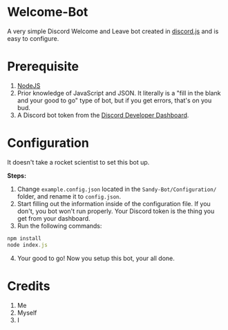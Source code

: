 # Welcome-Bot
 A very simple Discord Welcome and Leave bot created in [discord.js](https://github.com/discordjs/discord.js) and is easy to configure.

# Prerequisite
 1. [NodeJS](https://nodejs.org/)
 2. Prior knowledge of JavaScript and JSON. It literally is a "fill in the blank and your good to go" type of bot, but if you get errors, that's on you bud.
 3. A Discord bot token from the [Discord Developer Dashboard](https://discord.com/developers/applications).

# Configuration
 It doesn't take a rocket scientist to set this bot up.

 **Steps:**
 1. Change `example.config.json` located in the `Sandy-Bot/Configuration/` folder, and rename it to `config.json`.
 2. Start filling out the information inside of the configuration file. If you don't, you bot won't run properly. Your Discord token is the thing you get from your dashboard.
 3. Run the following commands:
 ```js
npm install
node index.js
 ```
 4. Your good to go! Now you setup this bot, your all done.

 # Credits
 1. Me
 2. Myself
 3. I
